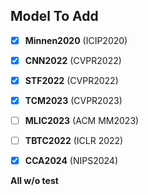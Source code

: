 ## Model To Add
- [x] **Minnen2020** (ICIP2020) 
- [x] **CNN2022** (CVPR2022) 
- [x] **STF2022** (CVPR2022) 
- [X] **TCM2023** (CVPR2023) 
- [ ] **MLIC2023** (ACM MM2023)
- [ ] **TBTC2022** (ICLR 2022)
- [X] **CCA2024** (NIPS2024)


**All w/o test**